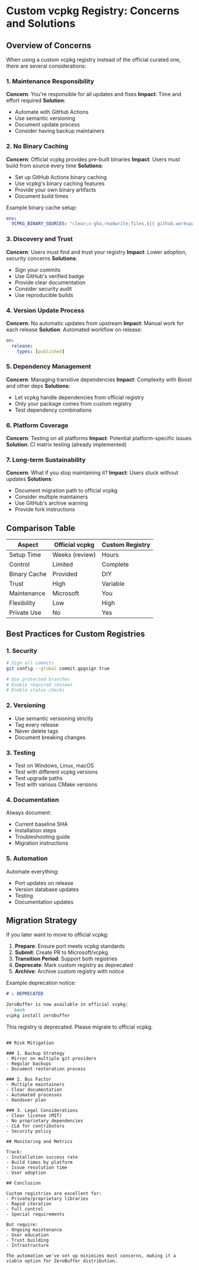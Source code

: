 # Custom vcpkg Registry: Concerns and Solutions

## Overview of Concerns

When using a custom vcpkg registry instead of the official curated one, there are several considerations:

### 1. Maintenance Responsibility

**Concern**: You're responsible for all updates and fixes
**Impact**: Time and effort required
**Solution**: 
- Automate with GitHub Actions
- Use semantic versioning
- Document update process
- Consider having backup maintainers

### 2. No Binary Caching

**Concern**: Official vcpkg provides pre-built binaries
**Impact**: Users must build from source every time
**Solutions**:
- Set up GitHub Actions binary caching
- Use vcpkg's binary caching features
- Provide your own binary artifacts
- Document build times

Example binary cache setup:
```yaml
env:
  VCPKG_BINARY_SOURCES: "clear;x-gha,readwrite;files,${{ github.workspace }}/vcpkg-cache,readwrite"
```

### 3. Discovery and Trust

**Concern**: Users must find and trust your registry
**Impact**: Lower adoption, security concerns
**Solutions**:
- Sign your commits
- Use GitHub's verified badge
- Provide clear documentation
- Consider security audit
- Use reproducible builds

### 4. Version Update Process

**Concern**: No automatic updates from upstream
**Impact**: Manual work for each release
**Solution**: Automated workflow on release:

```yaml
on:
  release:
    types: [published]
```

### 5. Dependency Management

**Concern**: Managing transitive dependencies
**Impact**: Complexity with Boost and other deps
**Solutions**:
- Let vcpkg handle dependencies from official registry
- Only your package comes from custom registry
- Test dependency combinations

### 6. Platform Coverage

**Concern**: Testing on all platforms
**Impact**: Potential platform-specific issues
**Solution**: CI matrix testing (already implemented)

### 7. Long-term Sustainability

**Concern**: What if you stop maintaining it?
**Impact**: Users stuck without updates
**Solutions**:
- Document migration path to official vcpkg
- Consider multiple maintainers
- Use GitHub's archive warning
- Provide fork instructions

## Comparison Table

| Aspect | Official vcpkg | Custom Registry |
|--------|----------------|-----------------|
| Setup Time | Weeks (review) | Hours |
| Control | Limited | Complete |
| Binary Cache | Provided | DIY |
| Trust | High | Variable |
| Maintenance | Microsoft | You |
| Flexibility | Low | High |
| Private Use | No | Yes |

## Best Practices for Custom Registries

### 1. Security
```bash
# Sign all commits
git config --global commit.gpgsign true

# Use protected branches
# Enable required reviews
# Enable status checks
```

### 2. Versioning
- Use semantic versioning strictly
- Tag every release
- Never delete tags
- Document breaking changes

### 3. Testing
- Test on Windows, Linux, macOS
- Test with different vcpkg versions
- Test upgrade paths
- Test with various CMake versions

### 4. Documentation
Always document:
- Current baseline SHA
- Installation steps
- Troubleshooting guide
- Migration instructions

### 5. Automation
Automate everything:
- Port updates on release
- Version database updates
- Testing
- Documentation updates

## Migration Strategy

If you later want to move to official vcpkg:

1. **Prepare**: Ensure port meets vcpkg standards
2. **Submit**: Create PR to Microsoft/vcpkg
3. **Transition Period**: Support both registries
4. **Deprecate**: Mark custom registry as deprecated
5. **Archive**: Archive custom registry with notice

Example deprecation notice:
```markdown
# ⚠️ DEPRECATED

ZeroBuffer is now available in official vcpkg:
```bash
vcpkg install zerobuffer
```

This registry is deprecated. Please migrate to official vcpkg.
```

## Risk Mitigation

### 1. Backup Strategy
- Mirror on multiple git providers
- Regular backups
- Document restoration process

### 2. Bus Factor
- Multiple maintainers
- Clear documentation
- Automated processes
- Handover plan

### 3. Legal Considerations
- Clear license (MIT)
- No proprietary dependencies
- CLA for contributors
- Security policy

## Monitoring and Metrics

Track:
- Installation success rate
- Build times by platform
- Issue resolution time
- User adoption

## Conclusion

Custom registries are excellent for:
- Private/proprietary libraries
- Rapid iteration
- Full control
- Special requirements

But require:
- Ongoing maintenance
- User education
- Trust building
- Infrastructure

The automation we've set up minimizes most concerns, making it a viable option for ZeroBuffer distribution.